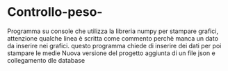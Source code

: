 # Controllo-peso-
Programma su console che utilizza la libreria numpy per stampare grafici, attenzione qualche linea è scritta come commento perchè manca un dato da inserire nei grafici.
questo programma chiede di inserire dei dati per poi stampare le medie
Nuova versione del progetto aggiunta di un file json e collegamento dle database

